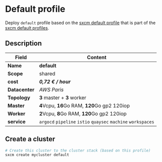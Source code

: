# Default profile

Deploy `default` profile based on the [sxcm default profile](https://raw.githubusercontent.com/startxfr/sxcm/main/src/profiles/install-config-default.yml) that is part of the [sxcm default profiles](../../3-profiles).

## Description

| Field          | Content                                                      |
| -------------- | ------------------------------------------------------------ |
| **Name**       | **default**                                                  |
| **Scope**      | shared                                                       |
| **cost**       | ***0,72 € / hour***                                          |
| **Datacenter** | _AWS Paris_                                                  |
| **Topology**   | **3** master + **3** worker                                  |
| **Master**     | **4**Vcpu, **16**Go RAM, **120**Go gp2  120iop               |
| **Worker**     | **2**Vcpu,   **8**Go RAM, **120**Go gp2  120iop              |
| **service**    | `argocd` `pipeline` `istio` `quaysec` `machine` `workspaces` |

## Create a cluster

```bash
# Create this cluster to the cluster stack (based on this profile)
sxcm create mycluster default
```
